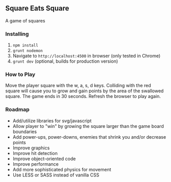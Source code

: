 ## Square Eats Square

A game of squares

### Installing

1. `npm install`
2. `grunt nodemon`
3. Navigate to `http://localhost:4500` in browser (only tested in Chrome)
4. `grunt dev` (optional, builds for production version)

### How to Play

Move the player square with the w, a, s, d keys. Colliding with the red square will cause you to grow and gain points
by the area of the swallowed square. The game ends in 30 seconds. Refresh the browser to play again.

### Roadmap

- Add/utilize libraries for svg/javascript
- Allow player to "win" by growing the square larger than the game board boundaries
- Add power-ups, power-downs, enemies that shrink you and/or decrease points
- Improve graphics
- Improve hit detection
- Improve object-oriented code
- Improve performance
- Add more sophisticated physics for movement
- Use LESS or SASS instead of vanilla CSS